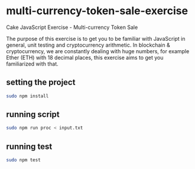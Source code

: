 # multi-currency-token-sale-exercise
Cake JavaScript Exercise - Multi-currency Token Sale

The purpose of this exercise is to get you to be familiar with JavaScript in general, unit testing and cryptocurrency arithmetic. In blockchain & cryptocurrency, we are constantly dealing with huge numbers, for example Ether (ETH) with 18 decimal places, this exercise aims to get you familiarized with that.

## setting the  project
```bash
sudo npm install
```

## running script
```bash
sudo npm run proc < input.txt
```

## running test
```bash
sudo npm test
```